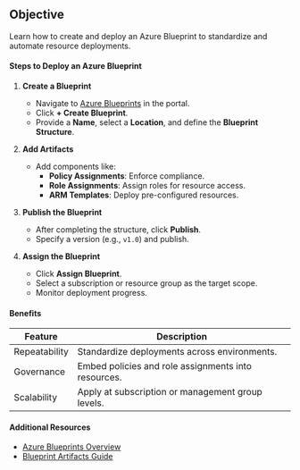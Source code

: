 ## **Objective**
Learn how to create and deploy an Azure Blueprint to standardize and automate resource deployments.

#### **Steps to Deploy an Azure Blueprint**

1. **Create a Blueprint**
   - Navigate to [Azure Blueprints](https://portal.azure.com) in the portal.
   - Click **+ Create Blueprint**.
   - Provide a **Name**, select a **Location**, and define the **Blueprint Structure**.

2. **Add Artifacts**
   - Add components like:
     - **Policy Assignments**: Enforce compliance.
     - **Role Assignments**: Assign roles for resource access.
     - **ARM Templates**: Deploy pre-configured resources.

3. **Publish the Blueprint**
   - After completing the structure, click **Publish**.
   - Specify a version (e.g., `v1.0`) and publish.

4. **Assign the Blueprint**
   - Click **Assign Blueprint**.
   - Select a subscription or resource group as the target scope.
   - Monitor deployment progress.

#### **Benefits**
| **Feature**         | **Description**                                        |
|---------------------|-------------------------------------------------------|
| Repeatability       | Standardize deployments across environments.          |
| Governance          | Embed policies and role assignments into resources.   |
| Scalability         | Apply at subscription or management group levels.     |

#### **Additional Resources**
- [Azure Blueprints Overview](https://learn.microsoft.com/azure/governance/blueprints/overview?WT.mc_id=%3Fwt.mc_id%3Dstudentamb_260352)
- [Blueprint Artifacts Guide](https://learn.microsoft.com/azure/governance/blueprints/samples/?WT.mc_id=%3Fwt.mc_id%3Dstudentamb_260352)